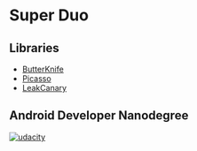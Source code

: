 # Super Duo


## Libraries

* [ButterKnife](https://github.com/JakeWharton/butterknife)
* [Picasso](https://github.com/square/picasso)
* [LeakCanary](https://github.com/square/leakcanary)

## Android Developer Nanodegree
[![udacity][1]][2]

[1]: ../master/art/nanodegree-logo.png
[2]: https://www.udacity.com/course/android-developer-nanodegree--nd801


